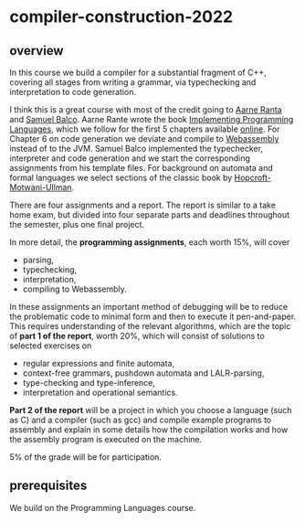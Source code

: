 # compiler-construction-2022

## overview

In this course we build a compiler for a substantial fragment of C++, covering all stages from writing a grammar, via typechecking and interpretation to code generation.

I think this is a great course with most of the credit going to [Aarne Ranta](http://www.cse.chalmers.se/~aarne/) and [Samuel Balco](https://gdlyrttnap.pl/). Aarne Rante wrote the book [Implementing Programming Languages](http://www.grammaticalframework.org/ipl-book/), which we follow for the first 5 chapters available [online](http://www.cse.chalmers.se/edu/year/2012/course/DAT150/lectures/plt-book.pdf). For Chapter 6 on code generation we deviate and compile to [Webassembly](https://webassembly.org/) instead of to the JVM. Samuel Balco implemented the typechecker, interpreter and code generation and we start the corresponding assignments from his template files. For background on automata and formal languages we select sections of the classic book by [Hopcroft-Motwani-Ullman](http://ce.sharif.edu/courses/94-95/1/ce414-2/resources/root/Text%20Books/Automata/John%20E.%20Hopcroft,%20Rajeev%20Motwani,%20Jeffrey%20D.%20Ullman-Introduction%20to%20Automata%20Theory,%20Languages,%20and%20Computations-Prentice%20Hall%20(2006).pdf).

There are four assignments and a report. The report is similar to a take home exam, but divided into four separate parts and deadlines throughout the semester, plus one final project.

In more detail, the **programming assignments**, each worth 15%, will cover
- parsing, 
- typechecking, 
- interpretation, 
- compiling to Webassembly.

In these assignments an important method of debugging will be to reduce the problematic code to minimal form and then to execute it pen-and-paper. This requires understanding of the relevant algorithms, which are the topic of **part 1 of the report**, worth 20%, which will consist of solutions to selected exercises on 
- regular expressions and finite automata, 
- context-free grammars, pushdown automata and LALR-parsing, 
- type-checking and type-inference,
- interpretation and operational semantics.

**Part 2 of the report** will be a project in which you choose a language (such as C) and a compiler (such as gcc) and compile example programs to assembly and explain in some details how the compilation works and how the assembly program is executed on the machine.

5% of the grade will be for participation.

## prerequisites

We build on the Programming Languages course. 

